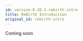 ```yaml
---
id: version-0.20.1-rebirth-intro
title: ReBirth Introduction
original_id: rebirth-intro
---
```

Coming soon